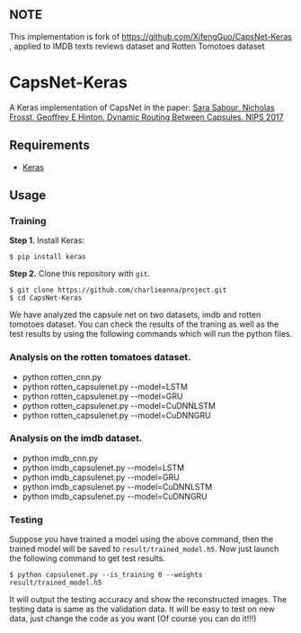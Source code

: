 ## NOTE
This implementation is fork of https://github.com/XifengGuo/CapsNet-Keras , applied to IMDB texts reviews dataset and Rotten Tomotoes dataset 



# CapsNet-Keras

A Keras implementation of CapsNet in the paper:
[Sara Sabour, Nicholas Frosst, Geoffrey E Hinton. Dynamic Routing Between Capsules. NIPS 2017](https://arxiv.org/abs/1710.09829)





## Requirements
- [Keras](https://github.com/fchollet/keras) 

## Usage

### Training
**Step 1.**
Install Keras:

`$ pip install keras`

**Step 2.** 
Clone this repository with ``git``.

```
$ git clone https://github.com/charlieanna/project.git
$ cd CapsNet-Keras
```

We have analyzed the capsule net on two datasets, imdb and rotten tomotoes dataset. 
You can check the results of the traning as well as the test results by using the following commands which will run the python files. 

### Analysis on the rotten tomatoes dataset.
- python rotten_cnn.py
- python rotten_capsulenet.py --model=LSTM
- python rotten_capsulenet.py --model=GRU
- python rotten_capsulenet.py --model=CuDNNLSTM
- python rotten_capsulenet.py --model=CuDNNGRU

### Analysis on the imdb dataset.
- python imdb_cnn.py
- python imdb_capsulenet.py --model=LSTM
- python imdb_capsulenet.py --model=GRU
- python imdb_capsulenet.py --model=CuDNNLSTM
- python imdb_capsulenet.py --model=CuDNNGRU

### Testing

Suppose you have trained a model using the above command, then the trained model will be
saved to `result/trained_model.h5`. Now just launch the following command to get test results.
```
$ python capsulenet.py --is_training 0 --weights result/trained_model.h5
```
It will output the testing accuracy and show the reconstructed images.
The testing data is same as the validation data. It will be easy to test on new data, 
just change the code as you want (Of course you can do it!!!)



